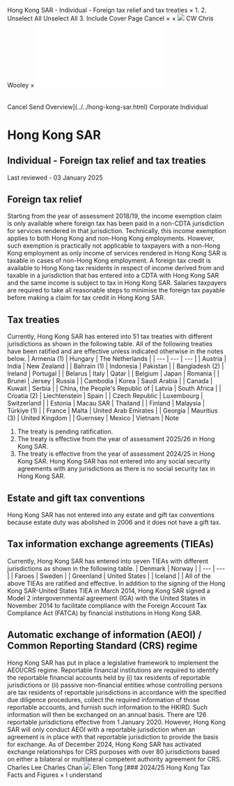 Hong Kong SAR - Individual - Foreign tax relief and tax treaties
×
1.
2.
Unselect All
Unselect All
3.
Include Cover Page
Cancel
×
×
![](../../-/media/world-wide-tax-summaries/attachments/global---chris-wooley.ashx%3Frev=ac5e5f3223b34096b1afc2a6009c7320&revision=ac5e5f32-23b3-4096-b1af-c2a6009c7320&hash=859B7ADC84DC2CBEC9760E9E6EE7DE6D0A8BFCDF)
CW
Chris Wooley
×
![](foreign-tax-relief-and-tax-treaties.html)
######
Cancel
Send
Overview](../../hong-kong-sar.html)
Corporate
Individual
# Hong Kong SAR
## Individual - Foreign tax relief and tax treaties
Last reviewed - 03 January 2025
## Foreign tax relief
Starting from the year of assessment 2018/19, the income exemption claim is only available where foreign tax has been paid in a non-CDTA jurisdiction for services rendered in that jurisdiction.
Technically, this income exemption applies to both Hong Kong and non-Hong Kong employments. However, such exemption is practically not applicable to taxpayers with a non-Hong Kong employment as only income of services rendered in Hong Kong SAR is taxable in cases of non-Hong Kong employment.
A foreign tax credit is available to Hong Kong tax residents in respect of income derived from and taxable in a jurisdiction that has entered into a CDTA with Hong Kong SAR and the same income is subject to tax in Hong Kong SAR. Salaries taxpayers are required to take all reasonable steps to minimise the foreign tax payable before making a claim for tax credit in Hong Kong SAR.
## Tax treaties
Currently, Hong Kong SAR has entered into 51 tax treaties with different jurisdictions as shown in the following table. All of the following treaties have been ratified and are effective unless indicated otherwise in the notes below.
| Armenia (1) | Hungary | The Netherlands |
| --- | --- | --- |
| Austria | India | New Zealand |
| Bahrain (1) | Indonesia | Pakistan |
| Bangladesh (2) | Ireland | Portugal |
| Belarus | Italy | Qatar |
| Belgium | Japan | Romania |
| Brunei | Jersey | Russia |
| Cambodia | Korea | Saudi Arabia |
| Canada | Kuwait | Serbia |
| China, the People's Republic of | Latvia | South Africa |
| Croatia (2) | Liechtenstein | Spain |
| Czech Republic | Luxembourg | Switzerland |
| Estonia | Macau SAR | Thailand |
| Finland | Malaysia | Türkiye (1) |
| France | Malta | United Arab Emirates |
| Georgia | Mauritius (3) | United Kingdom |
| Guernsey | Mexico | Vietnam |
Note
1. The treaty is pending ratification.
2. The treaty is effective from the year of assessment 2025/26 in Hong Kong SAR.
3. The treaty is effective from the year of assessment 2024/25 in Hong Kong SAR.
Hong Kong SAR has not entered into any social security agreements with any jurisdictions as there is no social security tax in Hong Kong SAR.
## Estate and gift tax conventions
Hong Kong SAR has not entered into any estate and gift tax conventions because estate duty was abolished in 2006 and it does not have a gift tax.
## Tax information exchange agreements (TIEAs)
Currently, Hong Kong SAR has entered into seven TIEAs with different jurisdictions as shown in the following table.
| Denmark | Norway |
| --- | --- |
| Faroes | Sweden |
| Greenland | United States |
| Iceland |  |
All of the above TIEAs are ratified and effective.
In addition to the signing of the Hong Kong SAR-United States TIEA in March 2014, Hong Kong SAR signed a Model 2 intergovernmental agreement (IGA) with the United States in November 2014 to facilitate compliance with the Foreign Account Tax Compliance Act (FATCA) by financial institutions in Hong Kong SAR.
## Automatic exchange of information (AEOI) / Common Reporting Standard (CRS) regime
Hong Kong SAR has put in place a legislative framework to implement the AEOI/CRS regime. Reportable financial institutions are required to identify the reportable financial accounts held by (i) tax residents of reportable jurisdictions or (ii) passive non-financial entities whose controlling persons are tax residents of reportable jurisdictions in accordance with the specified due diligence procedures, collect the required information of those reportable accounts, and furnish such information to the HKIRD. Such information will then be exchanged on an annual basis.
There are 126 reportable jurisdictions effective from 1 January 2020. However, Hong Kong SAR will only conduct AEOI with a reportable jurisdiction when an agreement is in place with that reportable jurisdiction to provide the basis for exchange.
As of December 2024, Hong Kong SAR has activated exchange relationships for CRS purposes with over 80 jurisdictions based on either a bilateral or multilateral competent authority agreement for CRS.
Charles Lee
Charles Chan
![](../../-/media/world-wide-tax-summaries/hongkongsarellen-tongellen-tongjpg20240130020708076.ashx%3Frev=6b74fbfb9e554bfcbc4541a52226486a&revision=6b74fbfb-9e55-4bfc-bc45-41a52226486a&hash=497AF92EAC866C6304CE606B064D0180426E8247)
Ellen Tong
[### 2024/25 Hong Kong Tax Facts and Figures
×
I understand